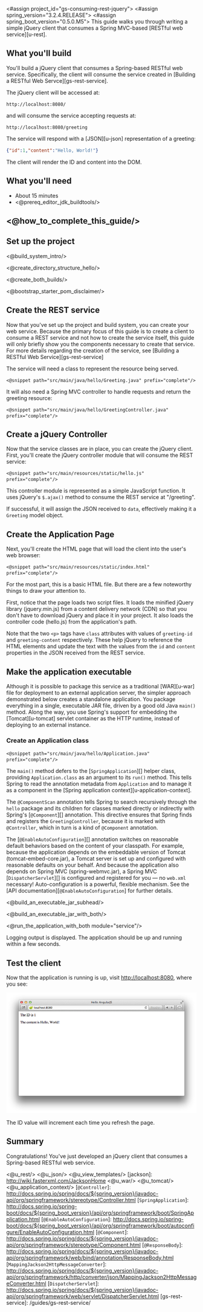 <#assign project_id="gs-consuming-rest-jquery">
<#assign spring_version="3.2.4.RELEASE">
<#assign spring_boot_version="0.5.0.M5">
This guide walks you through writing a simple jQuery client that consumes a Spring MVC-based [RESTful web service][u-rest].

What you'll build
-----------------

You'll build a jQuery client that consumes a Spring-based RESTful web service.
Specifically, the client will consume the service created in [Building a RESTful Web Servce][gs-rest-service].

The jQuery client will be accessed at:

	http://localhost:8080/

and will consume the service accepting requests at:

    http://localhost:8080/greeting

The service will respond with a [JSON][u-json] representation of a greeting:

```json
{"id":1,"content":"Hello, World!"}
```

The client will render the ID and content into the DOM.

What you'll need
----------------

 - About 15 minutes
 - <@prereq_editor_jdk_buildtools/>


## <@how_to_complete_this_guide/>


<a name="scratch"></a>
Set up the project
------------------

<@build_system_intro/>

<@create_directory_structure_hello/>


<@create_both_builds/>

<@bootstrap_starter_pom_disclaimer/>

Create the REST service
-----------------------

Now that you've set up the project and build system, you can create your web service.
Because the primary focus of this guide is to create a client to consume a REST service and not how to create the service itself, this guide will only briefly show you the components necessary to create that service.
For more details regarding the creation of the service, see [Building a RESTful Web Service][gs-rest-service]

The service will need a class to represent the resource being served.

    <@snippet path="src/main/java/hello/Greeting.java" prefix="complete"/>

It will also need a Spring MVC controller to handle requests and return the greeting resource:

    <@snippet path="src/main/java/hello/GreetingController.java" prefix="complete"/>


<a name="initial"></a>
Create a jQuery Controller
------------------------------

Now that the service classes are in place, you can create the jQuery client.
First, you'll create the jQuery controller module that will consume the REST service: 

    <@snippet path="src/main/resources/static/hello.js" prefix="complete"/>

This controller module is represented as a simple JavaScript function. It uses jQuery's `$.ajax()` method to consume the REST service at "/greeting".

If successful, it will assign the JSON received to `data`, effectively making it a `Greeting` model object.


Create the Application Page
---------------------------

Next, you'll create the HTML page that will load the client into the user's web browser:

    <@snippet path="src/main/resources/static/index.html" prefix="complete"/>

For the most part, this is a basic HTML file. But there are a few noteworthy things to draw your attention to.

First, notice that the page loads two script files. It loads the minified jQuery library (jquery.min.js) from a content delivery network (CDN) so that you don't have to download jQuery and place it in your project. It also loads the controller code (hello.js) from the application's path.

Note that the two `<p>` tags have `class` attributes with values of `greeting-id` and `greeting-content` respectively. These help jQuery to reference the HTML elements and update the text with the values from the `id` and `content` properties in the JSON received from the REST service.


Make the application executable
-------------------------------

Although it is possible to package this service as a traditional [WAR][u-war] file for deployment to an external application server, the simpler approach demonstrated below creates a standalone application. You package everything in a single, executable JAR file, driven by a good old Java `main()` method. Along the way, you use Spring's support for embedding the [Tomcat][u-tomcat] servlet container as the HTTP runtime, instead of deploying to an external instance.

### Create an Application class

    <@snippet path="src/main/java/hello/Application.java" prefix="complete"/>

The `main()` method defers to the [`SpringApplication`][] helper class, providing `Application.class` as an argument to its `run()` method. This tells Spring to read the annotation metadata from `Application` and to manage it as a component in the [Spring application context][u-application-context].

The `@ComponentScan` annotation tells Spring to search recursively through the `hello` package and its children for classes marked directly or indirectly with Spring's [`@Component`][] annotation. This directive ensures that Spring finds and registers the `GreetingController`, because it is marked with `@Controller`, which in turn is a kind of `@Component` annotation.

The [`@EnableAutoConfiguration`][] annotation switches on reasonable default behaviors based on the content of your classpath. For example, because the application depends on the embeddable version of Tomcat (tomcat-embed-core.jar), a Tomcat server is set up and configured with reasonable defaults on your behalf. And because the application also depends on Spring MVC (spring-webmvc.jar), a Spring MVC [`DispatcherServlet`][] is configured and registered for you — no `web.xml` necessary! Auto-configuration is a powerful, flexible mechanism. See the [API documentation][`@EnableAutoConfiguration`] for further details.

<@build_an_executable_jar_subhead/>

<@build_an_executable_jar_with_both/>

<@run_the_application_with_both module="service"/>

Logging output is displayed. The application should be up and running within a few seconds.


Test the client
---------------

Now that the application is running is up, visit <http://localhost:8080>, where you see:

![Model data retrieved from the REST service is rendered into the DOM.](images/hello.png)

The ID value will increment each time you refresh the page.

Summary
-------

Congratulations! You've just developed an jQuery client that consumes a Spring-based RESTful web service.

<@u_rest/>
<@u_json/>
<@u_view_templates/>
[jackson]: http://wiki.fasterxml.com/JacksonHome
<@u_war/>
<@u_tomcat/>
<@u_application_context/>
[`@Controller`]: http://docs.spring.io/spring/docs/${spring_version}/javadoc-api/org/springframework/stereotype/Controller.html
[`SpringApplication`]: http://docs.spring.io/spring-boot/docs/${spring_boot_version}/api/org/springframework/boot/SpringApplication.html
[`@EnableAutoConfiguration`]: http://docs.spring.io/spring-boot/docs/${spring_boot_version}/api/org/springframework/boot/autoconfigure/EnableAutoConfiguration.html
[`@Component`]: http://docs.spring.io/spring/docs/${spring_version}/javadoc-api/org/springframework/stereotype/Component.html
[`@ResponseBody`]: http://docs.spring.io/spring/docs/${spring_version}/javadoc-api/org/springframework/web/bind/annotation/ResponseBody.html
[`MappingJackson2HttpMessageConverter`]: http://docs.spring.io/spring/docs/${spring_version}/javadoc-api/org/springframework/http/converter/json/MappingJackson2HttpMessageConverter.html
[`DispatcherServlet`]: http://docs.spring.io/spring/docs/${spring_version}/javadoc-api/org/springframework/web/servlet/DispatcherServlet.html
[gs-rest-service]: /guides/gs-rest-service/

